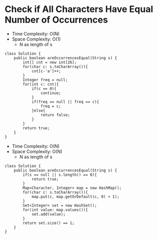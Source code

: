 # Check if All Characters Have Equal Number of Occurrences

- Time Complexity: O(N)
- Space Complexity: O(1)
  - N as length of s

```
class Solution {
    public boolean areOccurrencesEqual(String s) {
        int[] cnt = new int[26];
        for(char c: s.toCharArray()){
            cnt[c-'a']++;
        }
        Integer freq = null;
        for(int c: cnt){
            if(c == 0){
                continue;
            }
            if(freq == null || freq == c){
                freq = c;
            }else{
                return false;
            }
        }
        return true;
    }
}
```

- Time Complexity: O(N)
- Space Complexity: O(N)
  - N as length of s

```
class Solution {
    public boolean areOccurrencesEqual(String s) {
        if(s == null || s.length() == 0){
            return true;
        }
        Map<Character, Integer> map = new HashMap();
        for(char c: s.toCharArray()){
            map.put(c, map.getOrDefault(c, 0) + 1);
        }
        Set<Integer> set = new HashSet();
        for(int value: map.values()){
            set.add(value);
        }
        return set.size() == 1;
    }
}
```
